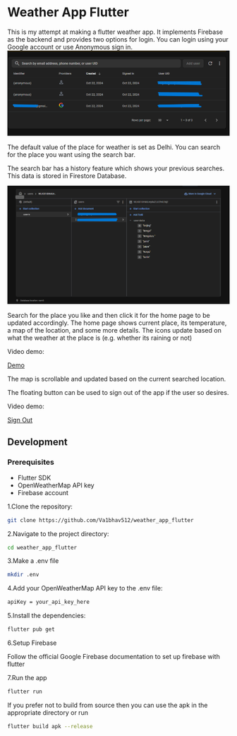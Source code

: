 # Weather App Flutter

This is my attempt at making a flutter weather app. It implements Firebase as the backend and provides two options for login.
You can login using your Google account or use Anonymous sign in.
![FirebaseDemo](./demo_assets/Firebase_demo.png)

The default value of the place for weather is set as Delhi. You can search for the place you want using the search bar.

The search bar has a history feature which shows your previous searches. This data is stored in Firestore Database.

![FirestoreDemo](./demo_assets/Firestore_database.png)

Search for the place you like and then click it for the home page to be updated accordingly.
The home page shows current place, its temperature, a map of the location, and some more details. The icons update based on what the weather at the place is (e.g. whether its raining or not)

Video demo:

[Demo](./demo_assets/demo.mp4)

The map is scrollable and updated based on the current searched location.

The floating button can be used to sign out of the app if the user so desires.

Video demo:

[Sign Out](./demo_assets/sign_out.mp4)

## Development

### Prerequisites

- Flutter SDK
- OpenWeatherMap API key
- Firebase account

1.Clone the repository:

```bash
git clone https://github.com/Va1bhav512/weather_app_flutter
```

2.Navigate to the project directory:

```bash
cd weather_app_flutter
```

3.Make a .env file

```bash
mkdir .env
```

4.Add your OpenWeatherMap API key to the .env file:

```txt
apiKey = your_api_key_here
```

5.Install the dependencies:

```bash
flutter pub get
```

6.Setup Firebase

Follow the official Google Firebase documentation to set up firebase with flutter

7.Run the app

```bash
flutter run
```

If you prefer not to build from source then you can use the apk in the appropriate directory
or run

```bash
flutter build apk --release
```
